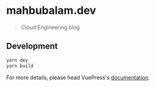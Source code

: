 # mahbubalam.dev

> Cloud Engineering blog

## Development

```bash
yarn dev
yarn build
```

For more details, please head VuePress's [documentation](https://v1.vuepress.vuejs.org/).
